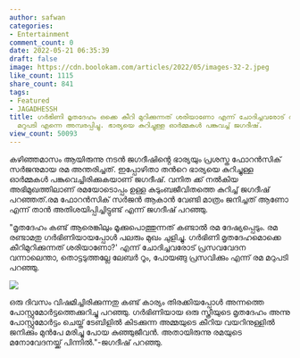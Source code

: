 ```yaml
---
author: safwan
categories:
- Entertainment
comment_count: 0
date: 2022-05-21 06:35:39
draft: false
image: https://cdn.boolokam.com/articles/2022/05/images-32-2.jpeg
like_count: 1115
share_count: 841
tags:
- Featured
- JAGADHESSH
title: ഗർഭിണി മൃതദേഹം ഒക്കെ കീറി മുറിക്കുന്നത് ശരിയാണോ എന്ന് ചോദിച്ചവരോട് അവൾ നൽകിയ
  മറുപടി എന്നെ അമ്പരപ്പിച്ചു. ഭാര്യയെ കുറിച്ചുള്ള ഓർമ്മകൾ പങ്കുവച്ച് ജഗദീഷ്.
view_count: 50093
---
```


കഴിഞ്ഞമാസം ആയിരുന്നു നടൻ ജഗദീഷിൻ്റെ ഭാര്യയും പ്രശസ്ത ഫോറൻസിക് സർജനുമായ രമ അന്തരിച്ചത്. ഇപ്പോഴിതാ തൻറെ ഭാര്യയെ കുറിച്ചുള്ള ഓർമ്മകൾ പങ്കുവെച്ചിരിക്കുകയാണ് ജഗദീഷ്. വനിത ക്ക് നൽകിയ അഭിമുഖത്തിലാണ് രമയോടൊപ്പം ഉള്ള കുടുംബജീവിതത്തെ കുറിച്ച് ജഗദീഷ് പറഞ്ഞത്.രമ ഫോറൻസിക് സർജൻ ആകാൻ വേണ്ടി മാത്രം ജനിച്ചത് ആണോ എന്ന് താൻ അതിശയിപ്പിച്ചിട്ടുണ്ട് എന്ന് ജഗദീഷ് പറഞ്ഞു.

  
  
"മൃതദേഹം കണ്ട് ആരെങ്കിലും മൂക്കുപൊത്തുന്നത് കണ്ടാൽ രമ ദേഷ്യപ്പെടും. രമ രണ്ടാമതു ഗർഭിണിയായപ്പോൾ പലരും മുഖം ചുളിച്ചു. ഗർഭിണി മൃതദേഹമൊക്കെ കീറിമുറിക്കുന്നത് ശരിയാണോ?' എന്ന് ചോദിച്ചവരോട് പ്രസവവേദന വന്നാലെന്താ, തൊട്ടടുത്തല്ലേ ലേബർ റൂം, പോയങ്ങു പ്രസവിക്കും എന്ന് രമ മറുപടി പറഞ്ഞു.

![](https://cdn.boolokam.com/articles/2022/05/images-32-2.jpeg)

  
  
ഒരു ദിവസം വിഷമിച്ചിരിക്കുന്നതു കണ്ട് കാര്യം തിരക്കിയപ്പോൾ അന്നത്തെ പോസ്റ്റുമോർട്ടത്തെക്കുറിച്ചു പറഞ്ഞു. ഗർഭിണിയായ ഒരു സ്ത്രീയുടെ മൃതദേഹം അന്നു പോസ്റ്റുമോർട്ടം ചെയ്ത് ടേബിളിൽ കിടക്കുന്ന അമ്മയുടെ കീറിയ വയറിനുള്ളിൽ ജനിക്കും മുൻപേ മരിച്ചു പോയ കുഞ്ഞുജീവൻ. അതായിരുന്നു രമയുടെ മനോവേദനയ്ക്ക് പിന്നിൽ."-ജഗദീഷ് പറഞ്ഞു.